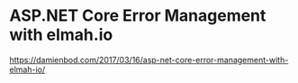 # ASP.NET Core Error Management with elmah.io

https://damienbod.com/2017/03/16/asp-net-core-error-management-with-elmah-io/